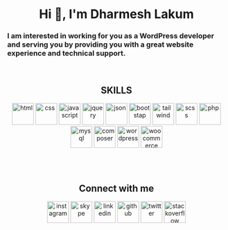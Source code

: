 <h1 align="center">Hi 👋, I'm Dharmesh Lakum</h1>
<h3>I am interested in working for you as a WordPress developer and serving you by providing you with a great website experience and technical support.</h3>
<br>

<h2 align="center">SKILLS</h2>

<p align="center"><a href="https://www.w3.org/html/" target="_blank" rel="noreferrer"><img src="https://cdn.worldvectorlogo.com/logos/html-1.svg" alt="html" width="50" height="50" /></a>
<a href="https://www.w3.org/Style/CSS/" target="_blank" rel="noreferrer"><img src="https://cdn.worldvectorlogo.com/logos/css-3.svg" alt="css" width="50" height="50" /></a>
<a href="https://www.w3.org/standards/webdesign/script" target="_blank" rel="noreferrer"><img src="https://cdn.worldvectorlogo.com/logos/javascript-1.svg" alt="javascript" width="50" height="50" /></a>
<a href="https://jquery.com/" target="_blank" rel="noreferrer"><img src="https://cdn.worldvectorlogo.com/logos/jquery-4.svg" alt="jquery" width="50" height="50" /></a>
<a href="https://www.json.org/" target="_blank" rel="noreferrer"><img src="https://cdn.worldvectorlogo.com/logos/json.svg" alt="json" width="50" height="50" /></a>
<a href="https://getbootstrap.com/" target="_blank" rel="noreferrer"><img src="https://cdn.worldvectorlogo.com/logos/bootstrap-5-1.svg" alt="bootstap" width="50" height="50" /></a>
<a href="https://tailwindcss.com/" target="_blank" rel="noreferrer"><img src="https://cdn.worldvectorlogo.com/logos/tailwind-css-2.svg" alt="tailwind" width="50" height="50" /></a>
<a href="https://sass-lang.com/" target="_blank" rel="noreferrer"><img src="https://cdn.worldvectorlogo.com/logos/sass-1.svg" alt="scss" width="50" height="50" /></a>
<a href="https://www.php.net/" target="_blank" rel="noreferrer"><img src="https://cdn.worldvectorlogo.com/logos/php-1.svg" alt="php" width="50" height="50" /></a>
<a href="https://www.mysql.com/" target="_blank" rel="noreferrer"><img src="https://cdn.worldvectorlogo.com/logos/mysql-3.svg" alt="mysql" width="50" height="50" /></a>
<a href="https://getcomposer.org/" target="_blank" rel="noreferrer"><img src="https://cdn.worldvectorlogo.com/logos/composer.svg" alt="composer" width="50" height="50" /></a>
<a href="https://wordpress.com/" target="_blank" rel="noreferrer"><img src="https://cdn.worldvectorlogo.com/logos/wordpress-blue.svg" alt="wordpress" width="50" height="50" /></a>
<a href="https://woocommerce.com/" target="_blank" rel="noreferrer"><img src="https://cdn.worldvectorlogo.com/logos/woocommerce.svg" alt="woocommerce" width="50" height="50" /></a></p>

<br><br>
<h2 align="center">Connect with me</h2>

<p align="center"><a href="https://www.instagram.com/dharmeshlakum0000/" target="_blank" rel="noreferrer"><img src="https://cdn.worldvectorlogo.com/logos/instagram-2016-6.svg" alt="instagram" width="50" height="50" /></a>
<a href="https://join.skype.com/invite/vQ0xUvAqp0Zj" target="_blank" rel="noreferrer"><img src="https://cdn.worldvectorlogo.com/logos/skype-3.svg" alt="skype" width="50" height="50" /></a>
<a href="https://www.linkedin.com/in/dharmesh-dev" target="_blank" rel="noreferrer"><img src="https://cdn.worldvectorlogo.com/logos/linkedin-icon-2.svg" alt="linkedin" width="50" height="50" /></a>
<a href="https://github.com/devdharmesh" target="_blank" rel="noreferrer"><img src="https://cdn.worldvectorlogo.com/logos/github-icon-1.svg" alt="github" width="50" height="50" /></a>
<a href="https://twitter.com/dharmes95052992" target="_blank" rel="noreferrer"><img src="https://cdn.worldvectorlogo.com/logos/twitter-6.svg" alt="twitter" width="50" height="50" /></a>
<a href="https://stackoverflow.com/users/11518865/dharmesh" target="_blank" rel="noreferrer"><img src="https://cdn.worldvectorlogo.com/logos/stack-overflow.svg" width="50" height="50" alt="stackoverflow" /></a></p>
